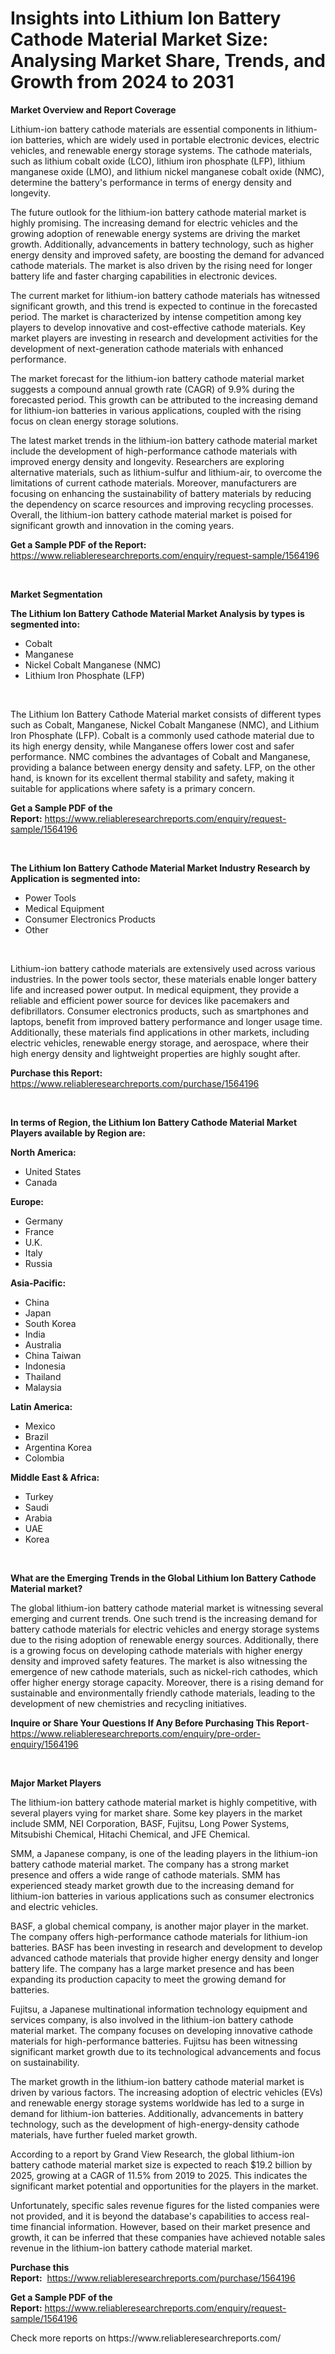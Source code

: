 <p><h1>Insights into Lithium Ion Battery Cathode Material Market Size: Analysing Market Share, Trends, and Growth from 2024 to 2031</h1></p><p><strong>Market Overview and Report Coverage</strong></p>
<p><p>Lithium-ion battery cathode materials are essential components in lithium-ion batteries, which are widely used in portable electronic devices, electric vehicles, and renewable energy storage systems. The cathode materials, such as lithium cobalt oxide (LCO), lithium iron phosphate (LFP), lithium manganese oxide (LMO), and lithium nickel manganese cobalt oxide (NMC), determine the battery's performance in terms of energy density and longevity.</p><p>The future outlook for the lithium-ion battery cathode material market is highly promising. The increasing demand for electric vehicles and the growing adoption of renewable energy systems are driving the market growth. Additionally, advancements in battery technology, such as higher energy density and improved safety, are boosting the demand for advanced cathode materials. The market is also driven by the rising need for longer battery life and faster charging capabilities in electronic devices.</p><p>The current market for lithium-ion battery cathode materials has witnessed significant growth, and this trend is expected to continue in the forecasted period. The market is characterized by intense competition among key players to develop innovative and cost-effective cathode materials. Key market players are investing in research and development activities for the development of next-generation cathode materials with enhanced performance.</p><p>The market forecast for the lithium-ion battery cathode material market suggests a compound annual growth rate (CAGR) of 9.9% during the forecasted period. This growth can be attributed to the increasing demand for lithium-ion batteries in various applications, coupled with the rising focus on clean energy storage solutions. </p><p>The latest market trends in the lithium-ion battery cathode material market include the development of high-performance cathode materials with improved energy density and longevity. Researchers are exploring alternative materials, such as lithium-sulfur and lithium-air, to overcome the limitations of current cathode materials. Moreover, manufacturers are focusing on enhancing the sustainability of battery materials by reducing the dependency on scarce resources and improving recycling processes. Overall, the lithium-ion battery cathode material market is poised for significant growth and innovation in the coming years.</p></p>
<p><strong>Get a Sample PDF of the Report:</strong> <a href="https://www.reliableresearchreports.com/enquiry/request-sample/1564196">https://www.reliableresearchreports.com/enquiry/request-sample/1564196</a></p>
<p>&nbsp;</p>
<p><strong>Market Segmentation</strong></p>
<p><strong>The Lithium Ion Battery Cathode Material Market Analysis by types is segmented into:</strong></p>
<p><ul><li>Cobalt</li><li>Manganese</li><li>Nickel Cobalt Manganese (NMC)</li><li>Lithium Iron Phosphate (LFP)</li></ul></p>
<p>&nbsp;</p>
<p><p>The Lithium Ion Battery Cathode Material market consists of different types such as Cobalt, Manganese, Nickel Cobalt Manganese (NMC), and Lithium Iron Phosphate (LFP). Cobalt is a commonly used cathode material due to its high energy density, while Manganese offers lower cost and safer performance. NMC combines the advantages of Cobalt and Manganese, providing a balance between energy density and safety. LFP, on the other hand, is known for its excellent thermal stability and safety, making it suitable for applications where safety is a primary concern.</p></p>
<p><strong>Get a Sample PDF of the Report:</strong>&nbsp;<a href="https://www.reliableresearchreports.com/enquiry/request-sample/1564196">https://www.reliableresearchreports.com/enquiry/request-sample/1564196</a></p>
<p>&nbsp;</p>
<p><strong>The Lithium Ion Battery Cathode Material Market Industry Research by Application is segmented into:</strong></p>
<p><ul><li>Power Tools</li><li>Medical Equipment</li><li>Consumer Electronics Products</li><li>Other</li></ul></p>
<p>&nbsp;</p>
<p><p>Lithium-ion battery cathode materials are extensively used across various industries. In the power tools sector, these materials enable longer battery life and increased power output. In medical equipment, they provide a reliable and efficient power source for devices like pacemakers and defibrillators. Consumer electronics products, such as smartphones and laptops, benefit from improved battery performance and longer usage time. Additionally, these materials find applications in other markets, including electric vehicles, renewable energy storage, and aerospace, where their high energy density and lightweight properties are highly sought after.</p></p>
<p><strong>Purchase this Report:</strong>&nbsp; <a href="https://www.reliableresearchreports.com/purchase/1564196">https://www.reliableresearchreports.com/purchase/1564196</a></p>
<p>&nbsp;</p>
<p><strong>In terms of Region, the Lithium Ion Battery Cathode Material Market Players available by Region are:</strong></p>
<p>
    <p> <strong> North America: </strong>
        <ul>
            <li>United States</li>
            <li>Canada</li>
        </ul>
        </p> 
    <p> <strong> Europe: </strong>
        <ul>
            <li>Germany</li>
            <li>France</li>
            <li>U.K.</li>
            <li>Italy</li>
            <li>Russia</li>
        </ul>
        </p> 
    <p> <strong> Asia-Pacific: </strong>
        <ul>
            <li>China</li>
            <li>Japan</li>
            <li>South Korea</li>
            <li>India</li>
            <li>Australia</li>
            <li>China Taiwan</li>
            <li>Indonesia</li>
            <li>Thailand</li>
            <li>Malaysia</li>
        </ul>
        </p> 
    <p> <strong> Latin America: </strong>
        <ul>
            <li>Mexico</li>
            <li>Brazil</li>
            <li>Argentina Korea</li>
            <li>Colombia</li>
        </ul>
        </p> 
    <p> <strong> Middle East & Africa: </strong>
        <ul>
            <li>Turkey</li>
            <li>Saudi</li>
            <li>Arabia</li>
            <li>UAE</li>
            <li>Korea</li>
        </ul>
    </p>
    </p>
<p>&nbsp;</p>
<p><strong>What are the Emerging Trends in the Global Lithium Ion Battery Cathode Material market?</strong></p>
<p><p>The global lithium-ion battery cathode material market is witnessing several emerging and current trends. One such trend is the increasing demand for battery cathode materials for electric vehicles and energy storage systems due to the rising adoption of renewable energy sources. Additionally, there is a growing focus on developing cathode materials with higher energy density and improved safety features. The market is also witnessing the emergence of new cathode materials, such as nickel-rich cathodes, which offer higher energy storage capacity. Moreover, there is a rising demand for sustainable and environmentally friendly cathode materials, leading to the development of new chemistries and recycling initiatives.</p></p>
<p><strong>Inquire or Share Your Questions If Any Before Purchasing This Report</strong>- <a href="https://www.reliableresearchreports.com/enquiry/pre-order-enquiry/1564196">https://www.reliableresearchreports.com/enquiry/pre-order-enquiry/1564196</a></p>
<p>&nbsp;</p>
<p><strong>Major Market Players</strong></p>
<p><p>The lithium-ion battery cathode material market is highly competitive, with several players vying for market share. Some key players in the market include SMM, NEI Corporation, BASF, Fujitsu, Long Power Systems, Mitsubishi Chemical, Hitachi Chemical, and JFE Chemical. </p><p>SMM, a Japanese company, is one of the leading players in the lithium-ion battery cathode material market. The company has a strong market presence and offers a wide range of cathode materials. SMM has experienced steady market growth due to the increasing demand for lithium-ion batteries in various applications such as consumer electronics and electric vehicles.</p><p>BASF, a global chemical company, is another major player in the market. The company offers high-performance cathode materials for lithium-ion batteries. BASF has been investing in research and development to develop advanced cathode materials that provide higher energy density and longer battery life. The company has a large market presence and has been expanding its production capacity to meet the growing demand for batteries.</p><p>Fujitsu, a Japanese multinational information technology equipment and services company, is also involved in the lithium-ion battery cathode material market. The company focuses on developing innovative cathode materials for high-performance batteries. Fujitsu has been witnessing significant market growth due to its technological advancements and focus on sustainability.</p><p>The market growth in the lithium-ion battery cathode material market is driven by various factors. The increasing adoption of electric vehicles (EVs) and renewable energy storage systems worldwide has led to a surge in demand for lithium-ion batteries. Additionally, advancements in battery technology, such as the development of high-energy-density cathode materials, have further fueled market growth.</p><p>According to a report by Grand View Research, the global lithium-ion battery cathode material market size is expected to reach $19.2 billion by 2025, growing at a CAGR of 11.5% from 2019 to 2025. This indicates the significant market potential and opportunities for the players in the market.</p><p>Unfortunately, specific sales revenue figures for the listed companies were not provided, and it is beyond the database's capabilities to access real-time financial information. However, based on their market presence and growth, it can be inferred that these companies have achieved notable sales revenue in the lithium-ion battery cathode material market.</p></p>
<p><strong>Purchase this Report:</strong>&nbsp;&nbsp;<a href="https://www.reliableresearchreports.com/purchase/1564196">https://www.reliableresearchreports.com/purchase/1564196</a></p>
<p></p>
<p><strong>Get a Sample PDF of the Report:</strong>&nbsp;<a href="https://www.reliableresearchreports.com/enquiry/request-sample/1564196">https://www.reliableresearchreports.com/enquiry/request-sample/1564196</a></p>
<p>Check more reports on https://www.reliableresearchreports.com/</p>